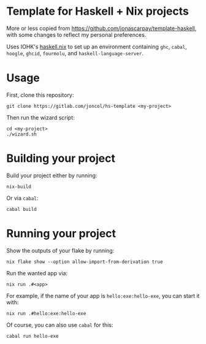 # Template for Haskell + Nix projects

More or less copied from <https://github.com/jonascarpay/template-haskell>, with
some changes to reflect my personal preferences.

Uses IOHK's [haskell.nix](https://github.com/input-output-hk/haskell.nix) to
set up an environment containing `ghc`, `cabal`, `hoogle`, `ghcid`, `fourmolu`,
and `haskell-language-server`.

# Usage

First, clone this repository:

    git clone https://gitlab.com/joncol/hs-template <my-project>

Then run the wizard script:

    cd <my-project>
    ./wizard.sh

# Building your project

Build your project either by running:

    nix-build

Or via `cabal`:

    cabal build


# Running your project

Show the outputs of your flake by running:

    nix flake show --option allow-import-from-derivation true

Run the wanted app via:

    nix run .#<app>

For example, if the name of your app is `hello:exe:hello-exe`, you can start it
with:

    nix run .#hello:exe:hello-exe

Of course, you can also use `cabal` for this:

    cabal run hello-exe
